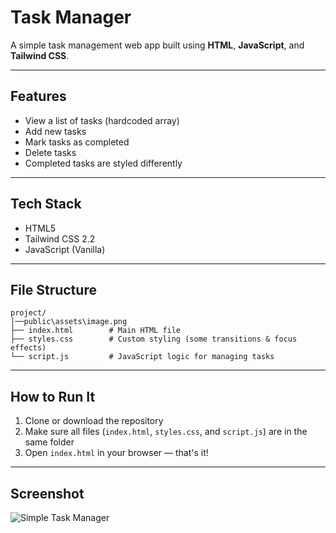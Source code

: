 #  Task Manager

A simple task management web app built using **HTML**, **JavaScript**, and **Tailwind CSS**.

---

##  Features

- View a list of tasks (hardcoded array)
- Add new tasks
- Mark tasks as completed
- Delete tasks
- Completed tasks are styled differently

---

##  Tech Stack

- HTML5
- Tailwind CSS 2.2
- JavaScript (Vanilla)

---

##  File Structure

```
project/
│──public\assets\image.png
├── index.html        # Main HTML file
├── styles.css        # Custom styling (some transitions & focus effects)
└── script.js         # JavaScript logic for managing tasks
```

---

##  How to Run It

1. Clone or download the repository
2. Make sure all files (`index.html`, `styles.css`, and `script.js`) are in the same folder
3. Open `index.html` in your browser — that's it!

---

##  Screenshot

![Simple Task Manager](/FrontEnd_Kuraz\FrontEnd\public\assets\image.png)


